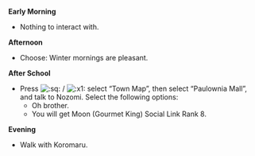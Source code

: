 **Early Morning**

- Nothing to interact with.

**Afternoon**

- Choose: Winter mornings are pleasant.

**After School**

- Press ![:sq:](https://www.powerpyx.com/wp-includes/images/smilies/square.png) / ![:x1:](https://www.powerpyx.com/wp-includes/images/smilies/x1.png) select “Town Map”, then select “Paulownia Mall”, and talk to Nozomi. Select the following options:
  - Oh brother.
  - You will get Moon (Gourmet King) Social Link Rank 8.

**Evening**

- Walk with Koromaru.
